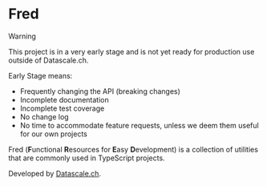 # Fred

> [!WARNING]
> This project is in a very early stage and is not yet ready for production use
> outside of Datascale.ch.
>
> Early Stage means:
>
> - Frequently changing the API (breaking changes)
> - Incomplete documentation
> - Incomplete test coverage
> - No change log
> - No time to accommodate feature requests, unless we deem them useful for our
>   own projects

Fred (**F**unctional **R**esources for **E**asy **D**evelopment) is a collection
of utilities that are commonly used in TypeScript projects.

Developed by [Datascale.ch](https://datascale.ch).
